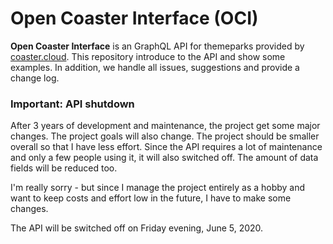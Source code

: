 # Open Coaster Interface (OCI)
**Open Coaster Interface** is an GraphQL API for themeparks provided by [coaster.cloud](https://coaster.cloud). This repository
introduce to the API and show some examples. In addition, we handle all issues, suggestions and provide a change log.

### Important: API shutdown

After 3 years of development and maintenance, the project get some major changes. The project goals will also change.
The project should be smaller overall so that I have less effort. Since the API requires a lot of maintenance and only a few people using it, 
it will also switched off. The amount of data fields will be reduced too.

I'm really sorry - but since I manage the project entirely as a hobby and want to keep costs and effort low in the future, I have to make some changes.

The API will be switched off on Friday evening, June 5, 2020.
